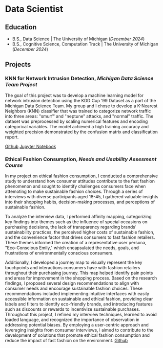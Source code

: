 # Data Scientist

## Education
- B.S., Data Science | The University of Michigan (_December 2024_)
- B.S., Cognitive Science, Computation Track | The University of Michigan (_December 2024_)

## Projects
### KNN for Network Intrusion Detection, _Michigan Data Science Team Project_
The goal of this project was to develop a machine learning model for network intrusion detection using the KDD Cup '99 Dataset as a part of the Michigan Data Science Team. My group and I chose to develop a K-Nearest Neighbors (KNN) classifier that was trained to categorize network traffic into three areas: "smurf" and "neptune" attacks, and "normal" traffic. The dataset was preprocessed by scaling numerical features and encoding categorical variables. The model achieved a high training accuracy and weighted precision demonstrated by the confusion matrix and classification report.

[Github](https://github.com/shrutiswamis/shrutiswami.github.io/blob/7057fa3b627a97eed175e1243e77c9c3e6bac8e9/network_intrusion_detection.ipynb)  [Jupyter Notebook](network_intrusion_detection.ipynb)


### Ethical Fashion Consumption, _Needs and Usability Assesment Course_
In my project on ethical fashion consumption, I conducted a comprehensive study to understand how consumer attitudes contribute to the fast fashion phenomenon and sought to identify challenges consumers face when attemoting to make sustainable fashion choices. Through a series of interviews with diverse participants aged 18-45, I gathered valuable insights into their shopping habits, decision-making processes, and perceptions of sustainable fashion.   

To analyze the interview data, I performed affinity mapping, categorizing key findings into themes such as the influence of special occasions on purchasing decisions, the lack of transparency regarding brands' sustainability practices, the perceived higher costs of sustainable fashion, and the convenience factor that drives consumers to fast fashion retailers. These themes informed the creation of a representative user persona, "Eco-Conscious Emily," which encapsulated the needs, goals, and frustrations of environmentally conscious consumers.

Additionally, I developed a journey map to visually represent the key touchpoints and interactions consumers have with fashion retailers throughout their purchasing journey. This map helped identify pain points and areas for improvement in the shopping process. Based on the research findings, I proposed several design recommendations to align with consumer needs and encourage sustainable fashion choices. These recommendations included implementing intuitive interfaces with easily accessible information on sustainable and ethical fashion, providing clear labels and filters to identify eco-friendly brands, and introducing features such as discounts or rewards to incentivize sustainable purchases. Throughout this project, I refined my interview techniques, learned to avoid loaded language, and recognized the importance of observation in addressing potential biases. By employing a user-centric approach and leveraging insights from consumer interviews, I aimed to contribute to the development of solutions that promote ethical fashion consumption and reduce the impact of fast fashion on the environment.
[Github](https://github.com/shrutiswamis/shrutiswami.github.io/blob/358aa55ef2f97abf1e5bb17ca54f95d598069aa6/assets/img/SI%20422%20Portfolio.pdf)
